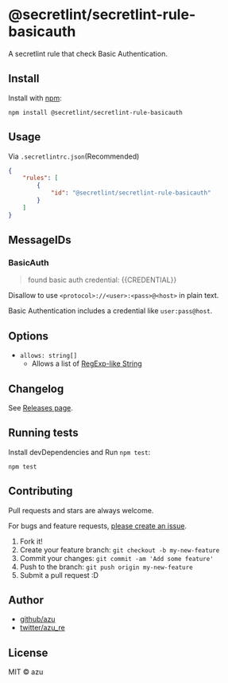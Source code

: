 # @secretlint/secretlint-rule-basicauth

A secretlint rule that check Basic Authentication.

## Install

Install with [npm](https://www.npmjs.com/):

    npm install @secretlint/secretlint-rule-basicauth

## Usage

Via `.secretlintrc.json`(Recommended)

```json
{
    "rules": [
        {
            "id": "@secretlint/secretlint-rule-basicauth"
        }
    ]
}
```

## MessageIDs

### BasicAuth
> found basic auth credential: {{CREDENTIAL}}

Disallow to use `<protocol>://<user>:<pass>@<host>` in plain text.

Basic Authentication includes a credential like `user:pass@host`.

## Options

- `allows: string[]`
    - Allows a list of [RegExp-like String](https://github.com/textlint/regexp-string-matcher#regexp-like-string)

## Changelog

See [Releases page](https://github.com/secretlint/secretlint/releases).

## Running tests

Install devDependencies and Run `npm test`:

    npm test

## Contributing

Pull requests and stars are always welcome.

For bugs and feature requests, [please create an issue](https://github.com/secretlint/secretlint/issues).

1. Fork it!
2. Create your feature branch: `git checkout -b my-new-feature`
3. Commit your changes: `git commit -am 'Add some feature'`
4. Push to the branch: `git push origin my-new-feature`
5. Submit a pull request :D

## Author

- [github/azu](https://github.com/azu)
- [twitter/azu_re](https://twitter.com/azu_re)

## License

MIT © azu

